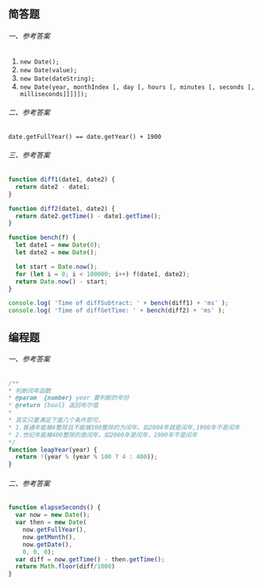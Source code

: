 ## 简答题

###### 一、参考答案
1. `new Date();`
2. `new Date(value);`
3. `new Date(dateString);`
4. `new Date(year, monthIndex [, day [, hours [, minutes [, seconds [, milliseconds]]]]]);`

###### 二、参考答案
```date.getFullYear() == date.getYear() + 1900```

###### 三、参考答案

```js
function diff1(date1, date2) {
  return date2 - date1;
}

function diff2(date1, date2) {
  return date2.getTime() - date1.getTime();
}

function bench(f) {
  let date1 = new Date(0);
  let date2 = new Date();

  let start = Date.now();
  for (let i = 0; i < 100000; i++) f(date1, date2);
  return Date.now() - start;
}

console.log( 'Time of diffSubtract: ' + bench(diff1) + 'ms' );
console.log( 'Time of diffGetTime: ' + bench(diff2) + 'ms' );
```

## 编程题

###### 一、参考答案

```js
/**
* 判断闰年函数
* @param  {number} year 要判断的年份
* @return {bool} 返回布尔值
*
* 其实只要满足下面几个条件即可、
* 1.普通年能被4整除且不能被100整除的为闰年。如2004年就是闰年,1900年不是闰年
* 2.世纪年能被400整除的是闰年。如2000年是闰年，1900年不是闰年
*/
function leapYear(year) {
  return !(year % (year % 100 ? 4 : 400));
}
```

###### 二、参考答案

```js
function elapseSeconds() {
  var now = new Date();
  var then = new Date(
    now.getFullYear(),
    now.getMonth(),
    now.getDate(),
    0, 0, 0);
  var diff = now.getTime() - then.getTime();
  return Math.floor(diff/1000)
}
```